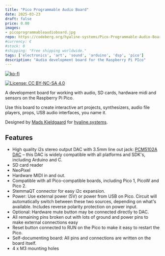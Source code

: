 ```yaml
---
title: "Pico Programmable Audio Board"
date: 2025-03-23
draft: false
price: 0.00
images:
- picoprogrammableaudioboard.jpg
repo: https://codeberg.org/hyaline-systems/Pico-Programmable-Audio-Board
#currency: €
#stock: 0
#shipping: "Free shipping worldwide."
tags: ['electronics', 'art', 'sound', 'arduino', 'dsp', 'pico']
description: "Audio development board for the Raspberry Pi PIco"
---
```


[![ko-fi](https://ko-fi.com/img/githubbutton_sm.svg)](https://ko-fi.com/X8X6RXV10)

[![License: CC BY-NC-SA 4.0](https://img.shields.io/badge/License-CC_BY--NC--SA_4.0-lightgrey.svg)](https://creativecommons.org/licenses/by-nc-sa/4.0/)

A development board for working with audio, SD cards, hardware midi and sensors on the Raspberry Pi Pico. 

Use this board to create interactive art projects, synthesizers, audio file players, props, USB audio interfaces, you name it.

Designed by [Mads Kjeldgaard](https://madskjeldgaard.dk) for [hyaline.systems](https://hyaline.systems).

## Features

- High quality i2s stereo output DAC with 3.5mm line out jack: [PCM5102A DAC](https://www.ti.com/product/PCM5102A) – this DAC is widely compatible with all platforms and SDK's, including Arduino and C.
- SD card reader
- NeoPixel
- Hardware MIDI in and out.
- Compatible with all Pico-compatible boards, including Pico 1, PicoW and Pico 2.
- StemmaQT connector for easy i2c expansion.
- Power: Use external power (5V) or power from USB on Pico. Circuit will automatically switch between these two sources, depending on what's available. Includes reverse polarity protection on power input.
- Optional: Hardware mute button may be connected directly to DAC.
- All remaining pins broken out with lots of ground and power pins to make external connections easy
- Reset button connected to RUN on the Pico to make it easy to restart the Pico.
- Self-documenting board: All pins and connections are written on the board itself.
- 4 x M3 mounting holes


